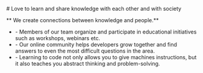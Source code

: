 <p class="orange"> <span class="has-text-white">#</span> 
Love to learn and share knowledge with each other and with society

</p>
<p class="violet has-text-weight-bold	monospace">
<span class="has-text-white">**</span>
We create connections between knowledge and people.<span class="has-text-white">**</span>

</p>
<ul>
<li> <span>-</span> 
<span>
Members of our team organize and participate in educational initiatives such as workshops, webinars etc. 


</span>
</li>

<li><span>-</span>
<span>
Our online community helps developers grow together and find answers to even the most difficult questions in the area.

</span>
</li>
<li><span>-</span><span>
Learning to code not only allows you to give machines instructions, but it also teaches you abstract thinking and problem-solving.

</span>
</li>

</ul>
